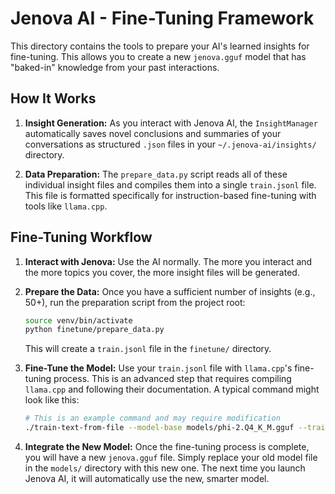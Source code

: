 # Jenova AI - Fine-Tuning Framework

This directory contains the tools to prepare your AI's learned insights for fine-tuning. This allows you to create a new `jenova.gguf` model that has "baked-in" knowledge from your past interactions.

## How It Works

1.  **Insight Generation:** As you interact with Jenova AI, the `InsightManager` automatically saves novel conclusions and summaries of your conversations as structured `.json` files in your `~/.jenova-ai/insights/` directory.

2.  **Data Preparation:** The `prepare_data.py` script reads all of these individual insight files and compiles them into a single `train.jsonl` file. This file is formatted specifically for instruction-based fine-tuning with tools like `llama.cpp`.

## Fine-Tuning Workflow

1.  **Interact with Jenova:** Use the AI normally. The more you interact and the more topics you cover, the more insight files will be generated.

2.  **Prepare the Data:** Once you have a sufficient number of insights (e.g., 50+), run the preparation script from the project root:

    ```bash
    source venv/bin/activate
    python finetune/prepare_data.py
    ```

    This will create a `train.jsonl` file in the `finetune/` directory.

3.  **Fine-Tune the Model:** Use your `train.jsonl` file with `llama.cpp`'s fine-tuning process. This is an advanced step that requires compiling `llama.cpp` and following their documentation. A typical command might look like this:

    ```bash
    # This is an example command and may require modification
    ./train-text-from-file --model-base models/phi-2.Q4_K_M.gguf --train-data finetune/train.jsonl --model-out models/jenova.gguf
    ```

4.  **Integrate the New Model:** Once the fine-tuning process is complete, you will have a new `jenova.gguf` file. Simply replace your old model file in the `models/` directory with this new one. The next time you launch Jenova AI, it will automatically use the new, smarter model.